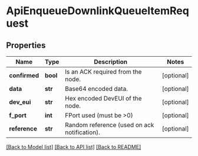 # ApiEnqueueDownlinkQueueItemRequest

## Properties
Name | Type | Description | Notes
------------ | ------------- | ------------- | -------------
**confirmed** | **bool** | Is an ACK required from the node. | [optional] 
**data** | **str** | Base64 encoded data. | [optional] 
**dev_eui** | **str** | Hex encoded DevEUI of the node. | [optional] 
**f_port** | **int** | FPort used (must be &gt;0) | [optional] 
**reference** | **str** | Random reference (used on ack notification). | [optional] 

[[Back to Model list]](../README.md#documentation-for-models) [[Back to API list]](../README.md#documentation-for-api-endpoints) [[Back to README]](../README.md)


